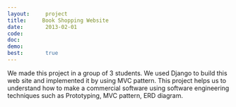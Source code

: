 ```yaml
---
layout:     project
title:     Book Shopping Website 
date:       2013-02-01
code:  
doc:        
demo:
best:       true
---
```

We made this project in a group of 3 students. We used Django to build this web site and implemented it by using MVC pattern. This project helps us to understand how to make a commercial software using software engineering techniques such as Prototyping, MVC pattern, ERD diagram.